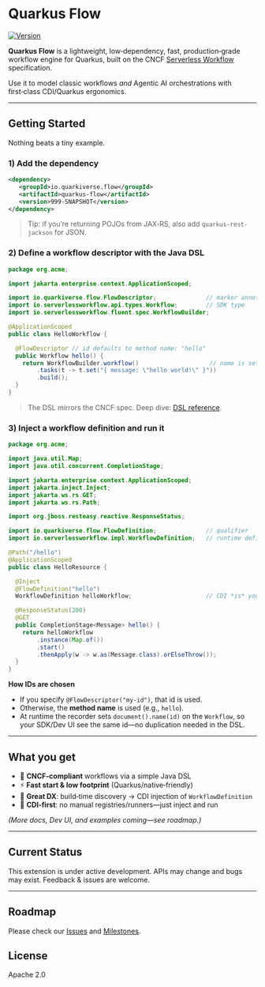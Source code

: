 # Quarkus Flow

[![Version](https://img.shields.io/maven-central/v/io.quarkiverse.flow/quarkus-flow?logo=apache-maven\&style=flat-square)](https://central.sonatype.com/artifact/io.quarkiverse.flow/quarkus-flow-parent)

**Quarkus Flow** is a lightweight, low‑dependency, fast, production‑grade workflow engine for Quarkus, built on the CNCF [Serverless Workflow](https://serverlessworkflow.io/) specification.

Use it to model classic workflows *and* Agentic AI orchestrations with first‑class CDI/Quarkus ergonomics.

---

## Getting Started

Nothing beats a tiny example.

### 1) Add the dependency

```xml
<dependency>
   <groupId>io.quarkiverse.flow</groupId>
   <artifactId>quarkus-flow</artifactId>
   <version>999-SNAPSHOT</version>
</dependency>
```

> Tip: if you’re returning POJOs from JAX‑RS, also add `quarkus-rest-jackson` for JSON.

### 2) Define a workflow **descriptor** with the Java DSL

```java
package org.acme;

import jakarta.enterprise.context.ApplicationScoped;

import io.quarkiverse.flow.FlowDescriptor;              // marker annotation
import io.serverlessworkflow.api.types.Workflow;        // SDK type
import io.serverlessworkflow.fluent.spec.WorkflowBuilder;

@ApplicationScoped
public class HelloWorkflow {

  @FlowDescriptor // id defaults to method name: "hello"
  public Workflow hello() {
    return WorkflowBuilder.workflow()                    // name is set for you at runtime
        .tasks(t -> t.set("{ message: \"hello world!\" }"))
        .build();
  }
}
```

> The DSL mirrors the CNCF spec. Deep dive: [DSL reference](https://github.com/serverlessworkflow/specification/blob/main/dsl-reference.md).

### 3) Inject a workflow **definition** and run it

```java
package org.acme;

import java.util.Map;
import java.util.concurrent.CompletionStage;

import jakarta.enterprise.context.ApplicationScoped;
import jakarta.inject.Inject;
import jakarta.ws.rs.GET;
import jakarta.ws.rs.Path;

import org.jboss.resteasy.reactive.ResponseStatus;

import io.quarkiverse.flow.FlowDefinition;              // qualifier
import io.serverlessworkflow.impl.WorkflowDefinition;   // runtime definition

@Path("/hello")
@ApplicationScoped
public class HelloResource {

  @Inject
  @FlowDefinition("hello")
  WorkflowDefinition helloWorkflow;                     // CDI *is* your workflow catalog

  @ResponseStatus(200)
  @GET
  public CompletionStage<Message> hello() {
    return helloWorkflow
        .instance(Map.of())
        .start()
        .thenApply(w -> w.as(Message.class).orElseThrow());
  }
}
```

**How IDs are chosen**

* If you specify `@FlowDescriptor("my-id")`, that id is used.
* Otherwise, the **method name** is used (e.g., `hello`).
* At runtime the recorder sets `document().name(id)` on the `Workflow`, so your SDK/Dev UI see the same id—no duplication needed in the DSL.

---

## What you get

* 🧩 **CNCF‑compliant** workflows via a simple Java DSL
* ⚡ **Fast start & low footprint** (Quarkus/native‑friendly)
* 🧪 **Great DX**: build‑time discovery → CDI injection of `WorkflowDefinition`
* 🔌 **CDI‑first**: no manual registries/runners—just inject and run

*(More docs, Dev UI, and examples coming—see roadmap.)*

---

## Current Status

This extension is under active development. APIs may change and bugs may exist. Feedback & issues are welcome.

---

## Roadmap

Please check our [Issues](https://github.com/quarkiverse/quarkus-flow/issues) and [Milestones](https://github.com/quarkiverse/quarkus-flow/milestones).

## License

Apache 2.0

